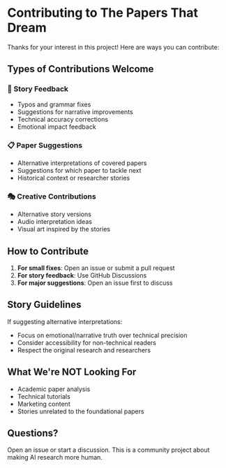 # Contributing to The Papers That Dream

Thanks for your interest in this project! Here are ways you can contribute:

## Types of Contributions Welcome

### 📝 Story Feedback
- Typos and grammar fixes
- Suggestions for narrative improvements
- Technical accuracy corrections
- Emotional impact feedback

### 📋 Paper Suggestions
- Alternative interpretations of covered papers
- Suggestions for which paper to tackle next
- Historical context or researcher stories

### 🎭 Creative Contributions
- Alternative story versions
- Audio interpretation ideas
- Visual art inspired by the stories

## How to Contribute

1. **For small fixes**: Open an issue or submit a pull request
2. **For story feedback**: Use GitHub Discussions
3. **For major suggestions**: Open an issue first to discuss

## Story Guidelines

If suggesting alternative interpretations:
- Focus on emotional/narrative truth over technical precision
- Consider accessibility for non-technical readers
- Respect the original research and researchers

## What We're NOT Looking For

- Academic paper analysis
- Technical tutorials
- Marketing content
- Stories unrelated to the foundational papers

## Questions?

Open an issue or start a discussion. This is a community project about making AI research more human.

